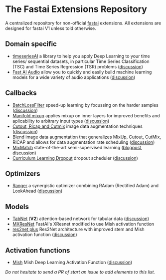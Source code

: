 # The Fastai Extensions Repository

A centralized repository for non-official [fastai](https://docs.fast.ai/) extensions.
All extensions are designed for fastai V1 unless told otherwise.

## Domain specific
- [timeseriesAI](https://github.com/timeseriesAI/timeseriesAI) a library to help you apply Deep Learning to your time series/ sequential datasets, in particular Time Series Classification (TSC) and Time Series Regression (TSR) problems ([discussion](https://forums.fast.ai/t/time-series-sequential-data-study-group/))
- [Fast AI Audio](https://github.com/mogwai/fastai_audio) allow you to quickly and easily build machine learning models for a wide variety of audio applications ([discussion](https://forums.fast.ai/t/deep-learning-with-audio-thread/))

## Callbacks
- [BatchLossFilter](https://github.com/oguiza/fastai_extensions/blob/master/03_BatchLossFilter.ipynb) speed-up learning by focussing on the harder samples ([discussion](https://forums.fast.ai/t/meet-batchlossfilter-a-new-technique-to-speed-up-training/56621))
- [Manifold mixup](https://github.com/nestordemeure/ManifoldMixup) applies mixup on inner layers for improved benefits and aplicability to arbitrary input types ([discussion](https://forums.fast.ai/t/mixup-data-augmentation/22764/53?u=nestordemeure))
- [Cutout, Ricap and Cutmix](https://github.com/oguiza/fastai_extensions/blob/master/01_data_augmentation_notebook.ipynb) image data augmentation techniques ([discussion](https://forums.fast.ai/t/cutmix-mixup/))
- [Blend](https://github.com/oguiza/fastai_extensions/blob/master/02_data_augmentation_blend.ipynb) image data augmentation that generalizes MixUp, Cutout, CutMix, RICAP and allows for data augmentation rate scheduling ([discussion](https://forums.fast.ai/t/data-augmentation-dynamic-blend/))
- [MixMatch](https://github.com/oguiza/fastai_extensions/blob/master/04a_MixMatch_extended.ipynb) state-of-the-art semi-supervised learning ([blogpost](https://github.com/noachr/MixMatch-fastai/blob/master/MixMatch%20Blog.ipynb), [discussion](https://forums.fast.ai/t/semi-supervised-learning-ssl-uda-mixmatch-s4l/))
- [Curriculum Learning Dropout](https://github.com/lessw2020/Curriculum-Learning-Dropout) dropout scheduler ([discussion](https://forums.fast.ai/t/improved-loss-with-curriculum-learning-paper-and-video/47337))

## Optimizers
- [Ranger](https://github.com/lessw2020/Ranger-Deep-Learning-Optimizer) a synergistic optimizer combining RAdam (Rectified Adam) and LookAhead ([discussion](https://forums.fast.ai/t/meet-ranger-radam-lookahead-optimizer))

## Models
- [TabNet](https://github.com/mgrankin/fast_tabnet) (**V2**) attention-based network for tabular data ([discussion](https://forums.fast.ai/t/tabnet-with-fastai-v2/))
- [MXResNet](https://github.com/lessw2020/mish/blob/master/mxresnet.py) FastAI's XResnet modified to use Mish activation function 
- [res2net plus](https://github.com/lessw2020/res2net-plus) Res2Net architecture with improved stem and Mish activation function ([discussion](https://forums.fast.ai/t/res2net-with-some-improvements-and-implementation/54199))

## Activation functions
- [Mish](https://github.com/lessw2020/mish) Mish Deep Learning Activation Function ([discussion](https://forums.fast.ai/t/meet-mish-new-activation-function-possible-successor-to-relu/))

*Do not hesitate to send a PR of start an issue to add elements to this list.*
